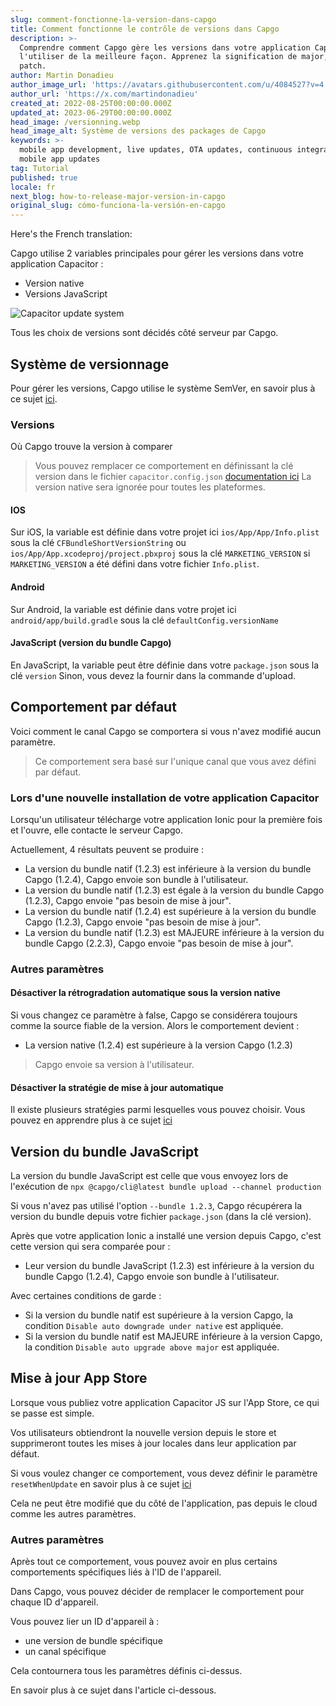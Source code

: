 ```yaml
---
slug: comment-fonctionne-la-version-dans-capgo
title: Comment fonctionne le contrôle de versions dans Capgo
description: >-
  Comprendre comment Capgo gère les versions dans votre application Capacitor et
  l'utiliser de la meilleure façon. Apprenez la signification de major, minor,
  patch.
author: Martin Donadieu
author_image_url: 'https://avatars.githubusercontent.com/u/4084527?v=4'
author_url: 'https://x.com/martindonadieu'
created_at: 2022-08-25T00:00:00.000Z
updated_at: 2023-06-29T00:00:00.000Z
head_image: /versionning.webp
head_image_alt: Système de versions des packages de Capgo
keywords: >-
  mobile app development, live updates, OTA updates, continuous integration,
  mobile app updates
tag: Tutorial
published: true
locale: fr
next_blog: how-to-release-major-version-in-capgo
original_slug: cómo-funciona-la-versión-en-capgo
---
```

Here's the French translation:

Capgo utilise 2 variables principales pour gérer les versions dans votre application Capacitor :
  - Version native
  - Versions JavaScript

<div class="mx-auto" style="width:100%;">
  <img src="/graph_capgo.webp" alt="Capacitor update system">
</div>

Tous les choix de versions sont décidés côté serveur par Capgo.

## Système de versionnage

Pour gérer les versions, Capgo utilise le système SemVer, en savoir plus à ce sujet [ici](https://semver.org/).
### Versions

Où Capgo trouve la version à comparer

  > Vous pouvez remplacer ce comportement en définissant la clé version dans le fichier `capacitor.config.json` [documentation ici](/docs/plugin/settings/#version)
  > La version native sera ignorée pour toutes les plateformes.

#### IOS

Sur iOS, la variable est définie dans votre projet ici `ios/App/App/Info.plist` sous la clé `CFBundleShortVersionString` ou `ios/App/App.xcodeproj/project.pbxproj` sous la clé `MARKETING_VERSION` si `MARKETING_VERSION` a été défini dans votre fichier `Info.plist`.

#### Android

Sur Android, la variable est définie dans votre projet ici `android/app/build.gradle` sous la clé `defaultConfig.versionName`

#### JavaScript (version du bundle Capgo)

En JavaScript, la variable peut être définie dans votre `package.json` sous la clé `version`
Sinon, vous devez la fournir dans la commande d'upload.

## Comportement par défaut

Voici comment le canal Capgo se comportera si vous n'avez modifié aucun paramètre.

> Ce comportement sera basé sur l'unique canal que vous avez défini par défaut.

### Lors d'une nouvelle installation de votre application Capacitor
Lorsqu'un utilisateur télécharge votre application Ionic pour la première fois et l'ouvre, elle contacte le serveur Capgo.

Actuellement, 4 résultats peuvent se produire :
  - La version du bundle natif (1.2.3) est inférieure à la version du bundle Capgo (1.2.4), Capgo envoie son bundle à l'utilisateur.
  - La version du bundle natif (1.2.3) est égale à la version du bundle Capgo (1.2.3), Capgo envoie "pas besoin de mise à jour".
  - La version du bundle natif (1.2.4) est supérieure à la version du bundle Capgo (1.2.3), Capgo envoie "pas besoin de mise à jour".
  - La version du bundle natif (1.2.3) est MAJEURE inférieure à la version du bundle Capgo (2.2.3), Capgo envoie "pas besoin de mise à jour".

### Autres paramètres

#### Désactiver la rétrogradation automatique sous la version native

Si vous changez ce paramètre à false, Capgo se considérera toujours comme la source fiable de la version.
Alors le comportement devient :
- La version native (1.2.4) est supérieure à la version Capgo (1.2.3)

> Capgo envoie sa version à l'utilisateur.

#### Désactiver la stratégie de mise à jour automatique

Il existe plusieurs stratégies parmi lesquelles vous pouvez choisir. Vous pouvez en apprendre plus à ce sujet [ici](/docs/cli/commands/#disable-updates-strategy)

## Version du bundle JavaScript

La version du bundle JavaScript est celle que vous envoyez lors de l'exécution de `npx @capgo/cli@latest bundle upload --channel production`

Si vous n'avez pas utilisé l'option `--bundle 1.2.3`, Capgo récupérera la version du bundle depuis votre fichier `package.json` (dans la clé version).

Après que votre application Ionic a installé une version depuis Capgo, c'est cette version qui sera comparée pour :
  - Leur version du bundle JavaScript (1.2.3) est inférieure à la version du bundle Capgo (1.2.4), Capgo envoie son bundle à l'utilisateur.

Avec certaines conditions de garde :
  - Si la version du bundle natif est supérieure à la version Capgo, la condition `Disable auto downgrade under native` est appliquée.
  - Si la version du bundle natif est MAJEURE inférieure à la version Capgo, la condition `Disable auto upgrade above major` est appliquée.

## Mise à jour App Store

Lorsque vous publiez votre application Capacitor JS sur l'App Store, ce qui se passe est simple.

Vos utilisateurs obtiendront la nouvelle version depuis le store et supprimeront toutes les mises à jour locales dans leur application par défaut.

Si vous voulez changer ce comportement, vous devez définir le paramètre `resetWhenUpdate` en savoir plus à ce sujet [ici](/docs/plugin/api#settings)

Cela ne peut être modifié que du côté de l'application, pas depuis le cloud comme les autres paramètres.

### Autres paramètres

Après tout ce comportement, vous pouvez avoir en plus certains comportements spécifiques liés à l'ID de l'appareil.

Dans Capgo, vous pouvez décider de remplacer le comportement pour chaque ID d'appareil.

Vous pouvez lier un ID d'appareil à :
  - une version de bundle spécifique
  - un canal spécifique

Cela contournera tous les paramètres définis ci-dessus.

En savoir plus à ce sujet dans l'article ci-dessous.
